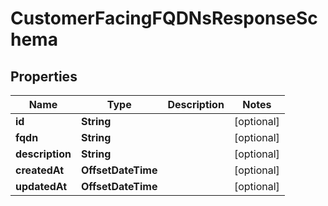 

# CustomerFacingFQDNsResponseSchema


## Properties

| Name | Type | Description | Notes |
|------------ | ------------- | ------------- | -------------|
|**id** | **String** |  |  [optional] |
|**fqdn** | **String** |  |  [optional] |
|**description** | **String** |  |  [optional] |
|**createdAt** | **OffsetDateTime** |  |  [optional] |
|**updatedAt** | **OffsetDateTime** |  |  [optional] |



